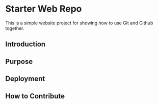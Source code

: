 # Starter Web Repo

This is a simple website project for showing how to use Git and Github together.

## Introduction


## Purpose

## Deployment

## How to Contribute